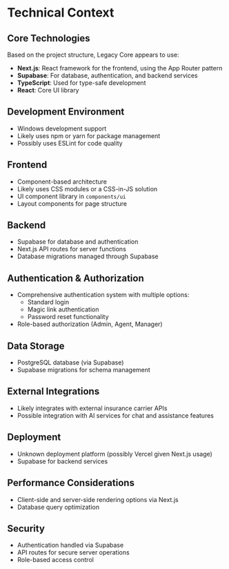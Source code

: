# Technical Context

## Core Technologies
Based on the project structure, Legacy Core appears to use:
- **Next.js**: React framework for the frontend, using the App Router pattern
- **Supabase**: For database, authentication, and backend services
- **TypeScript**: Used for type-safe development
- **React**: Core UI library

## Development Environment
- Windows development support
- Likely uses npm or yarn for package management
- Possibly uses ESLint for code quality

## Frontend
- Component-based architecture
- Likely uses CSS modules or a CSS-in-JS solution
- UI component library in `components/ui`
- Layout components for page structure

## Backend
- Supabase for database and authentication
- Next.js API routes for server functions
- Database migrations managed through Supabase

## Authentication & Authorization
- Comprehensive authentication system with multiple options:
  - Standard login
  - Magic link authentication
  - Password reset functionality
- Role-based authorization (Admin, Agent, Manager)

## Data Storage
- PostgreSQL database (via Supabase)
- Supabase migrations for schema management

## External Integrations
- Likely integrates with external insurance carrier APIs
- Possible integration with AI services for chat and assistance features

## Deployment
- Unknown deployment platform (possibly Vercel given Next.js usage)
- Supabase for backend services

## Performance Considerations
- Client-side and server-side rendering options via Next.js
- Database query optimization

## Security
- Authentication handled via Supabase
- API routes for secure server operations
- Role-based access control 